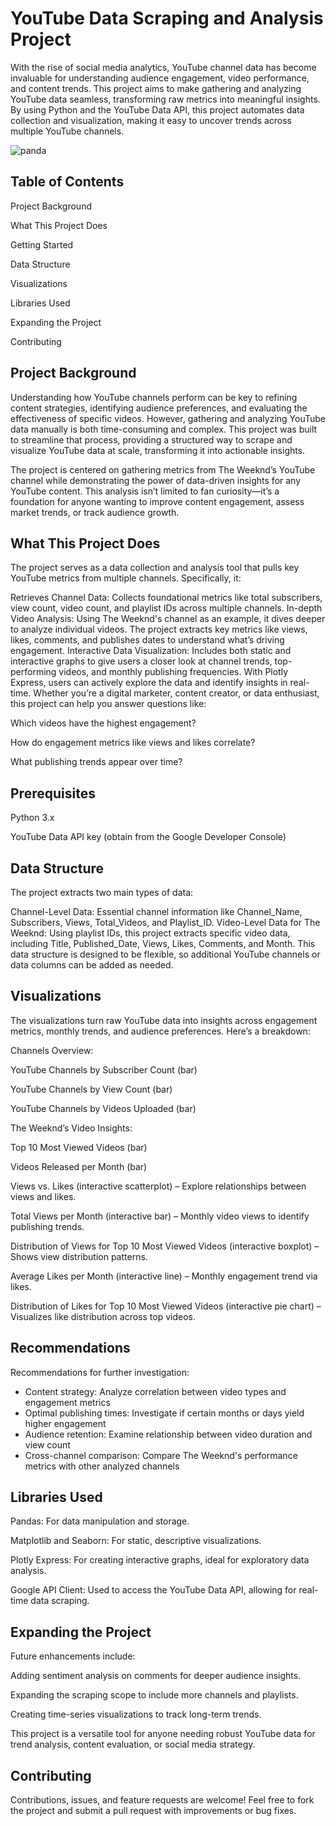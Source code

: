 # YouTube Data Scraping and Analysis Project

With the rise of social media analytics, YouTube channel data has become invaluable for understanding audience engagement, video performance, and content trends. This project aims to make gathering and analyzing YouTube data seamless, transforming raw metrics into meaningful insights. By using Python and the YouTube Data API, this project automates data collection and visualization, making it easy to uncover trends across multiple YouTube channels.

![panda](https://github.com/user-attachments/assets/11e49cb0-f83a-400c-9359-d01fea4fbaee)

## Table of Contents

Project Background

What This Project Does

Getting Started

Data Structure

Visualizations

Libraries Used

Expanding the Project

Contributing

## Project Background

Understanding how YouTube channels perform can be key to refining content strategies, identifying audience preferences, and evaluating the effectiveness of specific videos. However, gathering and analyzing YouTube data manually is both time-consuming and complex. This project was built to streamline that process, providing a structured way to scrape and visualize YouTube data at scale, transforming it into actionable insights.

The project is centered on gathering metrics from The Weeknd’s YouTube channel while demonstrating the power of data-driven insights for any YouTube content. This analysis isn’t limited to fan curiosity—it’s a foundation for anyone wanting to improve content engagement, assess market trends, or track audience growth.

## What This Project Does

The project serves as a data collection and analysis tool that pulls key YouTube metrics from multiple channels. Specifically, it:

Retrieves Channel Data: Collects foundational metrics like total subscribers, view count, video count, and playlist IDs across multiple channels.
In-depth Video Analysis: Using The Weeknd's channel as an example, it dives deeper to analyze individual videos. The project extracts key metrics like views, likes, comments, and publishes dates to understand what’s driving engagement.
Interactive Data Visualization: Includes both static and interactive graphs to give users a closer look at channel trends, top-performing videos, and monthly publishing frequencies. With Plotly Express, users can actively explore the data and identify insights in real-time.
Whether you’re a digital marketer, content creator, or data enthusiast, this project can help you answer questions like:

Which videos have the highest engagement?

How do engagement metrics like views and likes correlate?

What publishing trends appear over time?

## Prerequisites

Python 3.x

YouTube Data API key (obtain from the Google Developer Console)

## Data Structure
The project extracts two main types of data:

Channel-Level Data: Essential channel information like Channel_Name, Subscribers, Views, Total_Videos, and Playlist_ID.
Video-Level Data for The Weeknd: Using playlist IDs, this project extracts specific video data, including Title, Published_Date, Views, Likes, Comments, and Month.
This data structure is designed to be flexible, so additional YouTube channels or data columns can be added as needed.

## Visualizations
The visualizations turn raw YouTube data into insights across engagement metrics, monthly trends, and audience preferences. Here’s a breakdown:

Channels Overview:

YouTube Channels by Subscriber Count (bar)

YouTube Channels by View Count (bar)

YouTube Channels by Videos Uploaded (bar)

The Weeknd’s Video Insights:

Top 10 Most Viewed Videos (bar)

Videos Released per Month (bar)

Views vs. Likes (interactive scatterplot) – Explore relationships between views and likes.

Total Views per Month (interactive bar) – Monthly video views to identify publishing trends.

Distribution of Views for Top 10 Most Viewed Videos (interactive boxplot) – Shows view distribution patterns.

Average Likes per Month (interactive line) – Monthly engagement trend via likes.

Distribution of Likes for Top 10 Most Viewed Videos (interactive pie chart) – Visualizes like distribution across top videos.

## Recommendations

Recommendations for further investigation:

- Content strategy: Analyze correlation between video types and engagement metrics
- Optimal publishing times: Investigate if certain months or days yield higher engagement
- Audience retention: Examine relationship between video duration and view count
- Cross-channel comparison: Compare The Weeknd's performance metrics with other analyzed channels
  
## Libraries Used

Pandas: For data manipulation and storage.

Matplotlib and Seaborn: For static, descriptive visualizations.

Plotly Express: For creating interactive graphs, ideal for exploratory data analysis.

Google API Client: Used to access the YouTube Data API, allowing for real-time data scraping.

## Expanding the Project
Future enhancements include:

Adding sentiment analysis on comments for deeper audience insights.

Expanding the scraping scope to include more channels and playlists.

Creating time-series visualizations to track long-term trends.

This project is a versatile tool for anyone needing robust YouTube data for trend analysis, content evaluation, or social media strategy.

## Contributing
Contributions, issues, and feature requests are welcome! Feel free to fork the project and submit a pull request with improvements or bug fixes.
